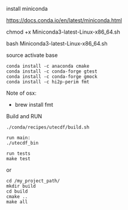 install miniconda

https://docs.conda.io/en/latest/miniconda.html

chmod +x Miniconda3-latest-Linux-x86_64.sh

bash Miniconda3-latest-Linux-x86_64.sh

source activate base

```
conda install -c anaconda cmake
conda install -c conda-forge gtest
conda install -c conda-forge gmock
conda install -c hi2p-perim fmt
```

Note of osx:
* brew install fmt

Build and RUN
```
./conda/recipes/utecdf/build.sh

run main:
./utecdf_bin

run tests
make test
```

or 
```
cd /my_project_path/
mkdir build
cd build
cmake ..
make all
```